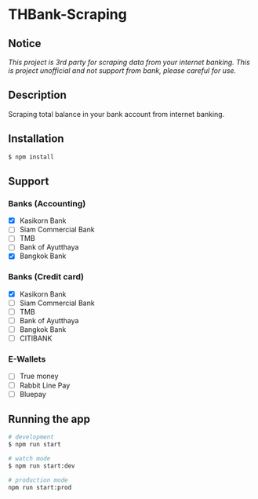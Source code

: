 # THBank-Scraping

## Notice
*This project is 3rd party for scraping data from your internet banking. This is project unofficial and not support from bank, please careful for use.*

## Description

Scraping total balance in your bank account from internet banking.

## Installation

```bash
$ npm install
```

## Support

### Banks (Accounting)
- [x] Kasikorn Bank
- [ ] Siam Commercial Bank
- [ ] TMB
- [ ] Bank of Ayutthaya
- [x] Bangkok Bank

### Banks (Credit card)
- [x] Kasikorn Bank
- [ ] Siam Commercial Bank
- [ ] TMB
- [ ] Bank of Ayutthaya
- [ ] Bangkok Bank 
- [ ] CITIBANK

### E-Wallets
- [ ] True money
- [ ] Rabbit Line Pay
- [ ] Bluepay

## Running the app

```bash
# development
$ npm run start

# watch mode
$ npm run start:dev

# production mode
npm run start:prod
```

